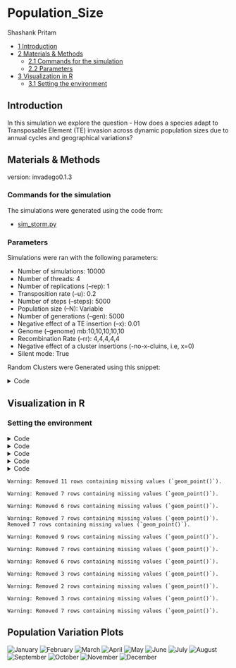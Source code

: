 # Population_Size
Shashank Pritam

- [<span class="toc-section-number">1</span>
  Introduction](#introduction)
- [<span class="toc-section-number">2</span> Materials &
  Methods](#materials-methods)
  - [<span class="toc-section-number">2.1</span> Commands for the
    simulation](#commands-for-the-simulation)
  - [<span class="toc-section-number">2.2</span>
    Parameters](#parameters)
- [<span class="toc-section-number">3</span> Visualization in
  R](#visualization-in-r)
  - [<span class="toc-section-number">3.1</span> Setting the
    environment](#setting-the-environment)

## Introduction

In this simulation we explore the question - How does a species adapt to
Transposable Element (TE) invasion across dynamic population sizes due
to annual cycles and geographical variations?

## Materials & Methods

version: invadego0.1.3

### Commands for the simulation

The simulations were generated using the code from:

- [sim_storm.py](./Simulation-Results_Files/simulation_storm/minfit/sim_storm.py)

### Parameters

Simulations were ran with the following parameters:

- Number of simulations: 10000
- Number of threads: 4
- Number of replications (–rep): 1
- Transposition rate (–u): 0.2
- Number of steps (–steps): 5000
- Population size (–N): Variable
- Number of generations (–gen): 5000
- Negative effect of a TE insertion (–x): 0.01
- Genome (–genome) mb:10,10,10,10,10
- Recombination Rate (–rr): 4,4,4,4,4
- Negative effect of a cluster insertions (-no-x-cluins, i.e, x=0)
- Silent mode: True

Random Clusters were Generated using this snippet:

<details>
<summary>Code</summary>

``` python
def get_rand_clusters(): 
    lower_limit = 0  # Lower bound
    upper_limit = math.log10(1e+7)  # Upper bound
    r = math.floor(10**random.uniform(lower_limit, upper_limit))
    return f"{r},{r},{r},{r},{r}"
```

</details>

## Visualization in R

### Setting the environment

<details>
<summary>Code</summary>

``` r
library(tidyverse)
library(ggplot2)
library(readr)
theme_set(theme_bw())
```

</details>
<details>
<summary>Code</summary>

``` r
#| output: false
simulation_folder_path <- "/Users/shashankpritam/github/Insertion-Bias-TE/Simulation-Results_Files/simulation_storm/popvar/10thDec2023at072107PM/"

month_folders <- c("January", "February", "March", "April", "May", "June", "July", "August", "September", "October", "November", "December")

all_data <- tibble() 

column_names <- c("rep", "gen", "popstat", "spacer_1", "fwte", "avw", "min_w", "avtes", "avpopfreq", "fixed", "spacer_2", "phase", "fwcli", "avcli", "fixcli", "spacer_3", "avbias", "3tot", "3cluster", "spacer_4", "sampleid")

numeric_columns <- c("rep", "gen", "fwte", "avw", "min_w", "avtes", "avpopfreq", "fixed", "fwcli", "avcli", "fixcli", "avbias", "sampleid")

for (month in month_folders) {
  file_path <- paste0(simulation_folder_path, month, "/combined.txt")
  
  if (file.exists(file_path)) {
    month_data <- read.table(file_path, header = TRUE, sep = "\t")
    month_data$Month <- month
    
    # Ensure all required columns are present
    for (col in column_names) {
      if (!col %in% colnames(month_data)) {
        month_data[[col]] <- NA
      }
    }
    
    # Ensure numeric columns are numeric
    for (col in numeric_columns) {
      if (col %in% colnames(month_data)) {
        month_data[[col]] <- as.numeric(month_data[[col]])
      }
    }
    
    # Optionally, reorder columns to match 'column_names'
    month_data <- month_data[, c(column_names, "Month")]
    
    all_data <- bind_rows(all_data, month_data)
  }
}

# Create the sampleid_percent column and add it to numeric_columns
all_data <- all_data %>%
            mutate(sampleid_percent = (sampleid / 10000) * 100)

numeric_columns <- c(numeric_columns, "sampleid_percent")

# Convert columns to numeric where necessary
all_data[numeric_columns] <- lapply(all_data[numeric_columns], as.numeric)

# Count phases for each combination of avbias and sampleid
phase_counts <- all_data %>%
                group_by(avbias, sampleid_percent, phase) %>%
                summarize(phase_count = n(), .groups = 'drop')
```

</details>
<details>
<summary>Code</summary>

``` r
load_month_data <- function(folder_path, month) {
  # Define column names
  column_names <- c("rep", "gen", "popstat", "spacer_1", "fwte", "avw", "min_w", "avtes", "avpopfreq", "fixed", "spacer_2", "phase", "fwcli", "avcli", "fixcli", "spacer_3", "avbias", "3tot", "3cluster", "spacer_4", "sampleid")
  
  # Construct the file path
  file_path <- paste0(folder_path, month, "/combined.txt")

  # Read the data
  df <- read_delim(file_path, delim = '\t', col_names = column_names, show_col_types = FALSE)

  # Convert necessary columns to numeric
  numeric_columns <- c("rep", "gen", "fwte", "avw", "min_w", "avtes", "avpopfreq", "fixed", "fwcli", "avcli", "fixcli", "avbias", "sampleid")
  df[numeric_columns] <- lapply(df[numeric_columns], as.numeric)

  # Create the sampleid_percent column
  df <- df %>%
        mutate(sampleid_percent = (sampleid / 10000) * 100)

  return(df)
}
```

</details>
<details>
<summary>Code</summary>

``` r
plot_data <- function(df, month, u_value) {

  ggplot(df, aes(x = sampleid_percent, y = avbias, color = min_w)) +
    geom_point(alpha = 0.7, size = 0.8) +
    ylab("Average Bias in TE Insertion") +
    xlab("Cluster Size (% of 10 Mb Genome)") +
    labs(
      title = paste("Cluster Size vs Average Bias -", month),
      subtitle = paste("Transposition rate (–u):", u_value)
    ) +
    theme_minimal() +
    scale_color_gradientn(
      name = "Minimum Fitness of the Population",
      breaks = c(0.01, 0.1, 0.33, 0.66, 1),
      colors = c("darkred", "red", "yellow", "lightgreen", "green")
    ) +
    scale_x_log10() +
    theme(legend.position = "bottom")
}
```

</details>
<details>
<summary>Code</summary>

``` r
u_value <- 0.02

for (month in month_folders) {
  df <- load_month_data(simulation_folder_path, month)
  plot <- plot_data(df, month, u_value)
  
  # Save the plot
  ggsave(paste0("images/pop_var_", month, ".jpg"), plot, width = 10, height = 8)
}
```

</details>

    Warning: Removed 11 rows containing missing values (`geom_point()`).

    Warning: Removed 7 rows containing missing values (`geom_point()`).

    Warning: Removed 6 rows containing missing values (`geom_point()`).

    Warning: Removed 7 rows containing missing values (`geom_point()`).
    Removed 7 rows containing missing values (`geom_point()`).

    Warning: Removed 9 rows containing missing values (`geom_point()`).

    Warning: Removed 7 rows containing missing values (`geom_point()`).

    Warning: Removed 6 rows containing missing values (`geom_point()`).

    Warning: Removed 3 rows containing missing values (`geom_point()`).

    Warning: Removed 2 rows containing missing values (`geom_point()`).

    Warning: Removed 3 rows containing missing values (`geom_point()`).

    Warning: Removed 7 rows containing missing values (`geom_point()`).

<html>
<body>
<h2>
Population Variation Plots
</h2>

<img src="images/pop_var_January.jpg" alt="January">
<img src="images/pop_var_February.jpg" alt="February">
<img src="images/pop_var_March.jpg" alt="March">
<img src="images/pop_var_April.jpg" alt="April">
<img src="images/pop_var_May.jpg" alt="May">
<img src="images/pop_var_June.jpg" alt="June">
<img src="images/pop_var_July.jpg" alt="July">
<img src="images/pop_var_August.jpg" alt="August">
<img src="images/pop_var_September.jpg" alt="September">
<img src="images/pop_var_October.jpg" alt="October">
<img src="images/pop_var_November.jpg" alt="November">
<img src="images/pop_var_December.jpg" alt="December">

</body>
</html>
